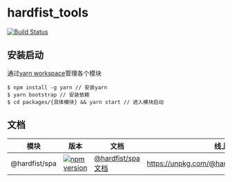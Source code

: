 # hardfist_tools
<p >
  <a href="https://circleci.com/gh/hardfist/hardfist_tools/tree/master"><img src="https://img.shields.io/circleci/project/github/hardfist/hardfist_tools/master.svg" alt="Build Status"></a>
 </a>
</p>

## 安装启动
通过[yarn workspace](<https://yarnpkg.com/lang/en/docs/workspaces/>
)管理各个模块 

```
$ npm install -g yarn // 安装yarn
$ yarn bootstrap // 安装依赖
$ cd packages/{具体模块} && yarn start // 进入模块启动
```
## 文档
| 模块 | 版本 | 文档| 线上地址
| - | - | - | - |
| @hardfist/spa|  [![npm version](https://img.shields.io/npm/v/@hardfist/spa.svg)](https://www.npmjs.com/package/@hardfist/spa) | [@hardfist/spa文档](https://github.com/hardfist/hardfist_tools/tree/master/packages/spa)| https://unpkg.com/@hardfist/spa/build/index.html |